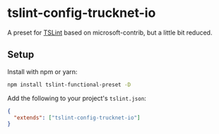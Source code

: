 # tslint-config-trucknet-io

A  preset for [TSLint](https://github.com/palantir/tslint) based on microsoft-contrib, but a little bit reduced.

## Setup

Install with npm or yarn:

```bash
npm install tslint-functional-preset -D
```

Add the following to your project's `tslint.json`:

```json
{
  "extends": ["tslint-config-trucknet-io"]
}
```
